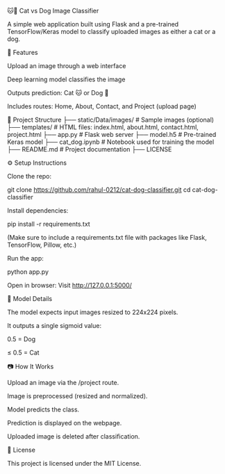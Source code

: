🐱🐶 Cat vs Dog Image Classifier

A simple web application built using Flask and a pre-trained TensorFlow/Keras model to classify uploaded images as either a cat or a dog.

🚀 Features

Upload an image through a web interface

Deep learning model classifies the image

Outputs prediction: Cat 🐱 or Dog 🐶

Includes routes: Home, About, Contact, and Project (upload page)

📁 Project Structure
├── static/Data/images/       # Sample images (optional)
├── templates/                # HTML files: index.html, about.html, contact.html, project.html
├── app.py                    # Flask web server
├── model.h5                  # Pre-trained Keras model
├── cat_dog.ipynb             # Notebook used for training the model
├── README.md                 # Project documentation
├── LICENSE

⚙️ Setup Instructions

Clone the repo:

git clone https://github.com/rahul-0212/cat-dog-classifier.git
cd cat-dog-classifier


Install dependencies:

pip install -r requirements.txt


(Make sure to include a requirements.txt file with packages like Flask, TensorFlow, Pillow, etc.)

Run the app:

python app.py


Open in browser:
Visit http://127.0.0.1:5000/

🧠 Model Details

The model expects input images resized to 224x224 pixels.

It outputs a single sigmoid value:

0.5 = Dog

≤ 0.5 = Cat

📷 How It Works

Upload an image via the /project route.

Image is preprocessed (resized and normalized).

Model predicts the class.

Prediction is displayed on the webpage.

Uploaded image is deleted after classification.

📄 License

This project is licensed under the MIT License.
